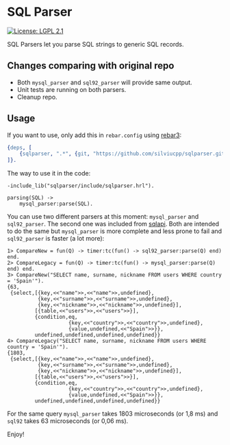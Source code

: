 SQL Parser
==========

[![License: LGPL 2.1](https://img.shields.io/github/license/silviucpp/sqlparser.svg)](https://raw.githubusercontent.com/silviucpp/sqlparser/master/LICENSE)

SQL Parsers let you parse SQL strings to generic SQL records.

## Changes comparing with original repo

- Both `mysql_parser` and `sql92_parser` will provide same output.
- Unit tests are running on both parsers.
- Cleanup repo.

## Usage

If you want to use, only add this in `rebar.config` using [rebar3](https://rebar3.org):

```erlang
{deps, [
    {sqlparser, ".*", {git, "https://github.com/silviucpp/sqlparser.git", {ref, "master"}}}
]}.
```

The way to use it in the code:

```
-include_lib("sqlparser/include/sqlparser.hrl").

parsing(SQL) ->
    mysql_parser:parse(SQL).
```

You can use two different parsers at this moment: `mysql_parser` and `sql92_parser`. The second one was included from [sqlapi](https://github.com/flussonic/sqlapi). Both are intended to do the same but `mysql_parser` is more complete and less prone to fail and `sql92_parser` is faster (a lot more):

```
1> CompareNew = fun(Q) -> timer:tc(fun() -> sql92_parser:parse(Q) end) end.
2> CompareLegacy = fun(Q) -> timer:tc(fun() -> mysql_parser:parse(Q) end) end.
3> CompareNew("SELECT name, surname, nickname FROM users WHERE country = 'Spain'").
{63,
 {select,[{key,<<"name">>,<<"name">>,undefined},
          {key,<<"surname">>,<<"surname">>,undefined},
          {key,<<"nickname">>,<<"nickname">>,undefined}],
         [{table,<<"users">>,<<"users">>}],
         {condition,eq,
                    {key,<<"country">>,<<"country">>,undefined},
                    {value,undefined,<<"Spain">>}},
         undefined,undefined,undefined,undefined}}
4> CompareLegacy("SELECT name, surname, nickname FROM users WHERE country = 'Spain'").
{1803,
 {select,[{key,<<"name">>,<<"name">>,undefined},
          {key,<<"surname">>,<<"surname">>,undefined},
          {key,<<"nickname">>,<<"nickname">>,undefined}],
         [{table,<<"users">>,<<"users">>}],
         {condition,eq,
                    {key,<<"country">>,<<"country">>,undefined},
                    {value,undefined,<<"Spain">>}},
         undefined,undefined,undefined,undefined}}
```

For the same query `mysql_parser` takes 1803 microseconds (or 1,8 ms) and `sql92` takes 63 microseconds (or 0,06 ms).

Enjoy!
